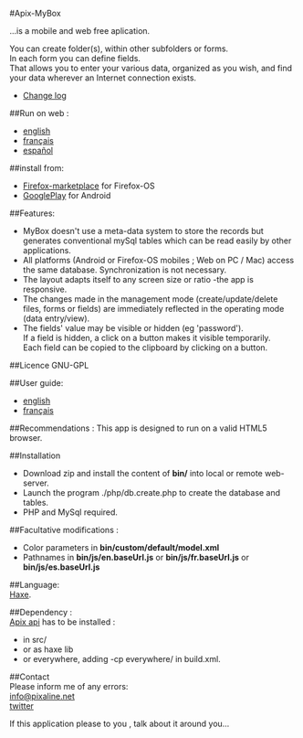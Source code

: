 ﻿#Apix-MyBox

...is a mobile and web free aplication.   

You can create folder(s), within other subfolders or forms.  
In each form you can define fields.  
That allows you to enter your various data, organized as you wish, and find your data wherever an Internet connection exists.

- [Change log](CHANGE_LOG.md)

##Run on web :  
- [english](http://www.apixline.org/pm/app/web/myBox/en.html)
- [français](http://www.apixline.org/pm/app/web/myBox/)
- [español](http://www.apixline.org/pm/app/web/myBox/es.html)

##install from:  
- [Firefox-marketplace](https://marketplace.firefox.com/app/Apix-MyBox) for Firefox-OS
- [GooglePlay](https://play.google.com/store/apps/details?id=org.apixline.mybox&hl=fr) for Android 

##Features: 
- MyBox doesn't use a meta-data system to store the records but generates conventional
mySql tables which can be read easily by other applications.
- All platforms (Android or Firefox-OS mobiles ; Web on PC / Mac) access the same database.
Synchronization is not necessary.
- The layout adapts itself to any screen size or ratio -the app is responsive.
- The changes made in the management mode (create/update/delete files, forms or fields)
are immediately reflected in the operating mode (data entry/view). 
- The fields' value may be visible or hidden (eg 'password').  
If a field is hidden, a click on a button makes it visible temporarily.  
Each field can be copied to the clipboard by clicking on a button. 



##Licence 
GNU-GPL

##User guide:
- [english](http://www.apixline.org/pm/app/web/myBox/doc/help.en.html)
- [français](http://www.apixline.org/pm/app/web/myBox/doc/help.fr.html)

##Recommendations :
This app is designed to run on a valid HTML5 browser. 

##Installation 
- Download zip and install the content of **bin/** into local or remote web-server.
- Launch the program ./php/db.create.php to create the database and tables.  
- PHP and MySql required.  

##Facultative modifications : 
 
- Color parameters in **bin/custom/default/model.xml**  
- Pathnames in **bin/js/en.baseUrl.js** or **bin/js/fr.baseUrl.js** or  **bin/js/es.baseUrl.js**  

##Language:  
[Haxe](http://haxe.org/). 

##Dependency :  
[Apix api](https://github.com/flashline/Apix) has to be installed :  
 - in src/  
 - or as haxe lib  
 - or everywhere, adding  -cp everywhere/ in build.xml.

##Contact  
Please inform me of any errors:  
[info@pixaline.net](mailto:info@pixaline.net?subject=Apix-MyBox)  
[twitter](https://twitter.com/intent/tweet?screen_name=flashline_net)

If this application please to you , talk about it around you... 


 
 
